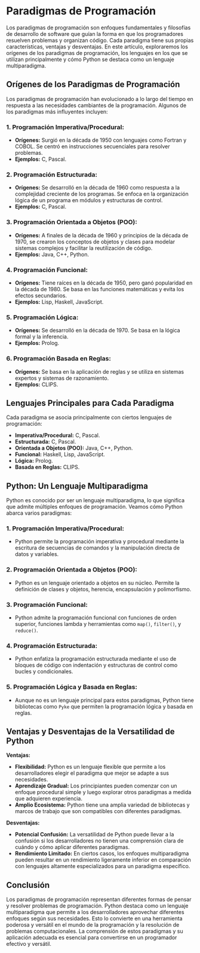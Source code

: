 # Paradigmas de Programación
Los paradigmas de programación son enfoques fundamentales y filosofías de desarrollo de software que guían la forma en que los programadores resuelven problemas y organizan código. Cada paradigma tiene sus propias características, ventajas y desventajas. En este artículo, exploraremos los orígenes de los paradigmas de programación, los lenguajes en los que se utilizan principalmente y cómo Python se destaca como un lenguaje multiparadigma.

## Orígenes de los Paradigmas de Programación

Los paradigmas de programación han evolucionado a lo largo del tiempo en respuesta a las necesidades cambiantes de la programación. Algunos de los paradigmas más influyentes incluyen:

### 1. **Programación Imperativa/Procedural:**
   - **Orígenes:** Surgió en la década de 1950 con lenguajes como Fortran y COBOL. Se centró en instrucciones secuenciales para resolver problemas.
   - **Ejemplos:** C, Pascal.

### 2. **Programación Estructurada:**
   - **Orígenes:** Se desarrolló en la década de 1960 como respuesta a la complejidad creciente de los programas. Se enfoca en la organización lógica de un programa en módulos y estructuras de control.
   - **Ejemplos:** C, Pascal.

### 3. **Programación Orientada a Objetos (POO):**
   - **Orígenes:** A finales de la década de 1960 y principios de la década de 1970, se crearon los conceptos de objetos y clases para modelar sistemas complejos y facilitar la reutilización de código.
   - **Ejemplos:** Java, C++, Python.

### 4. **Programación Funcional:**
   - **Orígenes:** Tiene raíces en la década de 1950, pero ganó popularidad en la década de 1980. Se basa en las funciones matemáticas y evita los efectos secundarios.
   - **Ejemplos:** Lisp, Haskell, JavaScript.

### 5. **Programación Lógica:**
   - **Orígenes:** Se desarrolló en la década de 1970. Se basa en la lógica formal y la inferencia.
   - **Ejemplos:** Prolog.

### 6. **Programación Basada en Reglas:**
   - **Orígenes:** Se basa en la aplicación de reglas y se utiliza en sistemas expertos y sistemas de razonamiento.
   - **Ejemplos:** CLIPS.

## Lenguajes Principales para Cada Paradigma

Cada paradigma se asocia principalmente con ciertos lenguajes de programación:

- **Imperativa/Procedural:** C, Pascal.
- **Estructurada:** C, Pascal.
- **Orientada a Objetos (POO):** Java, C++, Python.
- **Funcional:** Haskell, Lisp, JavaScript.
- **Lógica:** Prolog.
- **Basada en Reglas:** CLIPS.

## Python: Un Lenguaje Multiparadigma

Python es conocido por ser un lenguaje multiparadigma, lo que significa que admite múltiples enfoques de programación. Veamos cómo Python abarca varios paradigmas:

### 1. **Programación Imperativa/Procedural:**
   - Python permite la programación imperativa y procedural mediante la escritura de secuencias de comandos y la manipulación directa de datos y variables.

### 2. **Programación Orientada a Objetos (POO):**
   - Python es un lenguaje orientado a objetos en su núcleo. Permite la definición de clases y objetos, herencia, encapsulación y polimorfismo.

### 3. **Programación Funcional:**
   - Python admite la programación funcional con funciones de orden superior, funciones lambda y herramientas como `map()`, `filter()`, y `reduce()`.

### 4. **Programación Estructurada:**
   - Python enfatiza la programación estructurada mediante el uso de bloques de código con indentación y estructuras de control como bucles y condicionales.

### 5. **Programación Lógica y Basada en Reglas:**
   - Aunque no es un lenguaje principal para estos paradigmas, Python tiene bibliotecas como `Pyke` que permiten la programación lógica y basada en reglas.

## Ventajas y Desventajas de la Versatilidad de Python

**Ventajas:**

- **Flexibilidad:** Python es un lenguaje flexible que permite a los desarrolladores elegir el paradigma que mejor se adapte a sus necesidades.
- **Aprendizaje Gradual:** Los principiantes pueden comenzar con un enfoque procedural simple y luego explorar otros paradigmas a medida que adquieren experiencia.
- **Amplio Ecosistema:** Python tiene una amplia variedad de bibliotecas y marcos de trabajo que son compatibles con diferentes paradigmas.

**Desventajas:**

- **Potencial Confusión:** La versatilidad de Python puede llevar a la confusión si los desarrolladores no tienen una comprensión clara de cuándo y cómo aplicar diferentes paradigmas.
- **Rendimiento Limitado:** En ciertos casos, los enfoques multiparadigma pueden resultar en un rendimiento ligeramente inferior en comparación con lenguajes altamente especializados para un paradigma específico.

## Conclusión

Los paradigmas de programación representan diferentes formas de pensar y resolver problemas de programación. Python destaca como un lenguaje multiparadigma que permite a los desarrolladores aprovechar diferentes enfoques según sus necesidades. Esto lo convierte en una herramienta poderosa y versátil en el mundo de la programación y la resolución de problemas computacionales. La comprensión de estos paradigmas y su aplicación adecuada es esencial para convertirse en un programador efectivo y versátil.